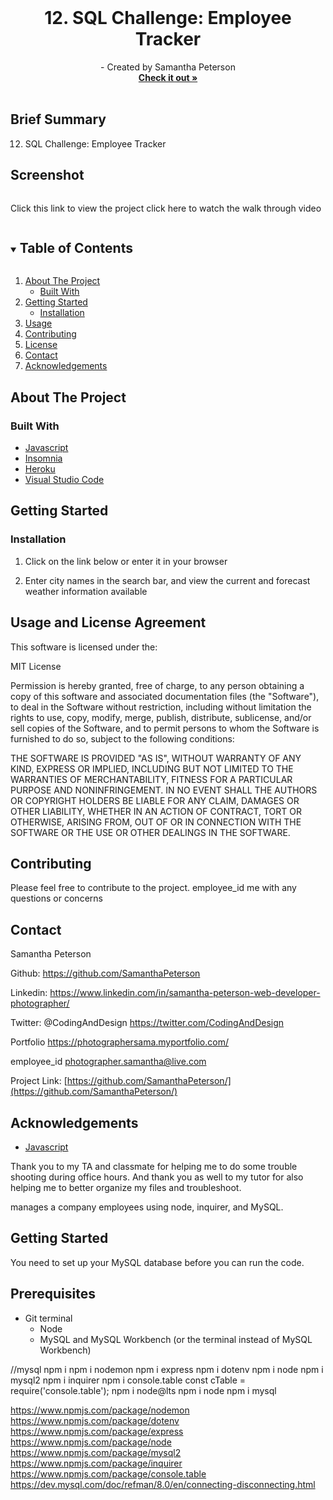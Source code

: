 
<!-- PROJECT LOGO -->
<br />
<p align="center">


  <h1 align="center">12. SQL Challenge: Employee Tracker</h1>

  <p align="center">
 - Created by Samantha Peterson
    <br />
    <a href="https://github.com/SamanthaPeterson/"><strong>Check it out »</strong></a>
    <br />
    <br />
    
   
## Brief Summary 

12. SQL Challenge: Employee Tracker
 

## Screenshot
<img width=" ">




Click this link to view the project 
 click here to watch the walk through video 

   
  </p>
</p>



<!-- TABLE OF CONTENTS -->
<details open="open">
  <summary><h2 style="display: inline-block">Table of Contents</h2></summary>
  <ol>
    <li>
      <a href="#about-the-project">About The Project</a>
      <ul>
        <li><a href="#built-with">Built With</a></li>
      </ul>
    </li>
    <li>
      <a href="#getting-started">Getting Started</a>
      <ul>
        <li><a href="#installation">Installation</a></li>
      </ul>
    </li>
    <li><a href="#usage">Usage</a></li>
    <li><a href="#contributing">Contributing</a></li>
    <li><a href="#license">License</a></li>
    <li><a href="#contact">Contact</a></li>
    <li><a href="#acknowledgements">Acknowledgements</a></li>
  </ol>
</details>



<!-- ABOUT THE PROJECT -->
## About The Project



### Built With


* [Javascript](https://expressjs.com/)
* [Insomnia](https://developer.mozilla.org/en-US/docs/Web/HTML)
* [Heroku](https://openweathermap.org/api)
* [Visual Studio Code](https://code.visualstudio.com/)


<!-- GETTING STARTED -->
## Getting Started


### Installation

1. Click on the link below or enter it in your browser

2. Enter city names in the search bar, and view the current and forecast weather information available







<!-- USAGE EXAMPLES -->
## Usage and License Agreement

This software is licensed under the:

MIT License

Permission is hereby granted, free of charge, to any person obtaining a copy
of this software and associated documentation files (the "Software"), to deal
in the Software without restriction, including without limitation the rights
to use, copy, modify, merge, publish, distribute, sublicense, and/or sell
copies of the Software, and to permit persons to whom the Software is
furnished to do so, subject to the following conditions:

THE SOFTWARE IS PROVIDED "AS IS", WITHOUT WARRANTY OF ANY KIND, EXPRESS OR
IMPLIED, INCLUDING BUT NOT LIMITED TO THE WARRANTIES OF MERCHANTABILITY,
FITNESS FOR A PARTICULAR PURPOSE AND NONINFRINGEMENT. IN NO EVENT SHALL THE
AUTHORS OR COPYRIGHT HOLDERS BE LIABLE FOR ANY CLAIM, DAMAGES OR OTHER
LIABILITY, WHETHER IN AN ACTION OF CONTRACT, TORT OR OTHERWISE, ARISING FROM,
OUT OF OR IN CONNECTION WITH THE SOFTWARE OR THE USE OR OTHER DEALINGS IN THE
SOFTWARE.


<!-- CONTRIBUTING -->
## Contributing

Please feel free to contribute to the project. employee_id me with any questions or concerns 


<!-- CONTACT -->
## Contact

Samantha Peterson 

Github: https://github.com/SamanthaPeterson

Linkedin: https://www.linkedin.com/in/samantha-peterson-web-developer-photographer/
 
Twitter:
@CodingAndDesign
https://twitter.com/CodingAndDesign

Portfolio
https://photographersama.myportfolio.com/


employee_id photographer.samantha@live.com


 


Project Link: [https://github.com/SamanthaPeterson/](https://github.com/SamanthaPeterson/)



<!-- ACKNOWLEDGEMENTS -->
## Acknowledgements

* [Javascript](https://sequelize.org/)

Thank you to my TA and classmate for helping me to do some trouble shooting during office hours. 
And thank you as well to my tutor for also helping me to better organize my files and troubleshoot. 


manages a company employees using node, inquirer, and MySQL.

## Getting Started

You need to set up your MySQL database before you can run the code.

## Prerequisites

* Git terminal
  * Node
  * MySQL and MySQL Workbench (or the terminal instead of MySQL Workbench)



//mysql
npm i
npm i nodemon
npm i express
npm i dotenv
npm i node
npm i mysql2
npm i inquirer
npm i console.table
const cTable = require('console.table');
npm i node@lts
npm i node
npm i mysql

<https://www.npmjs.com/package/nodemon>
<https://www.npmjs.com/package/dotenv>
<https://www.npmjs.com/package/express>
<https://www.npmjs.com/package/node>
<https://www.npmjs.com/package/mysql2>
<https://www.npmjs.com/package/inquirer>
<https://www.npmjs.com/package/console.table>
<https://dev.mysql.com/doc/refman/8.0/en/connecting-disconnecting.html>
